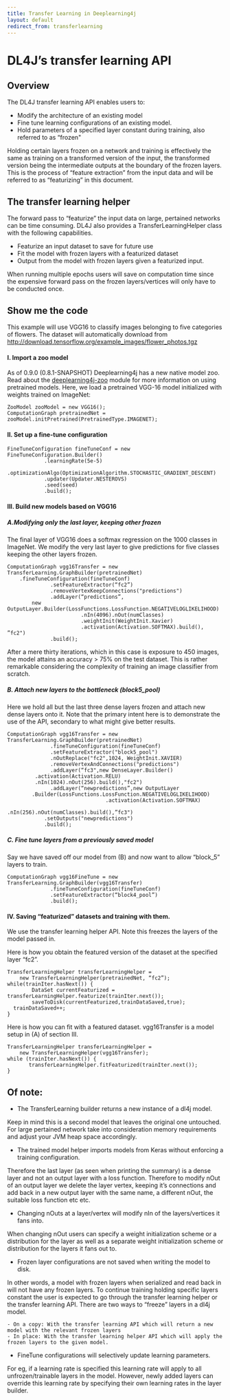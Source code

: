 ```yaml
---
title: Transfer Learning in Deeplearning4j
layout: default
redirect_from: transferlearning
---
```


# DL4J’s transfer learning API

## Overview

The DL4J transfer learning API enables users to:

* Modify the architecture of an existing model
* Fine tune learning configurations of an existing model.
* Hold parameters of a specified layer constant during training, also referred to as “frozen" 
 
Holding certain layers frozen on a network and training is effectively the same as training on a transformed version of the input, the transformed version being the intermediate outputs at the boundary of the frozen layers. This is the process of “feature extraction” from the input data and will be referred to as “featurizing” in this document. 

## The transfer learning helper
The forward pass to “featurize” the input data on large, pertained networks can be time consuming. DL4J also provides a TransferLearningHelper class with the following capabilities. 

* Featurize an input dataset to save for future use
* Fit the model with frozen layers with a featurized dataset 
* Output from the model with frozen layers given a featurized input.

When running multiple epochs users will save on computation time since the expensive forward pass on the frozen layers/vertices will only have to be conducted once.

## Show me the code
This example will use VGG16 to classify images belonging to five categories of flowers. The dataset will automatically download from http://download.tensorflow.org/example_images/flower_photos.tgz

#### I.  Import a zoo model

As of 0.9.0 (0.8.1-SNAPSHOT) Deeplearning4j has a new native model zoo. Read about the [deeplearning4j-zoo](/model-zoo) module for more information on using pretrained models. Here, we load a pretrained VGG-16 model initialized with weights trained on ImageNet:

```
ZooModel zooModel = new VGG16();
ComputationGraph pretrainedNet = zooModel.initPretrained(PretrainedType.IMAGENET);
```

#### II.  Set up a fine-tune configuration
```
FineTuneConfiguration fineTuneConf = new FineTuneConfiguration.Builder()
            .learningRate(5e-5)
            .optimizationAlgo(OptimizationAlgorithm.STOCHASTIC_GRADIENT_DESCENT)
            .updater(Updater.NESTEROVS)
            .seed(seed)
            .build();
```
#### III.  Build new models based on VGG16

##### A.Modifying only the last layer, keeping other frozen

The final layer of VGG16 does a softmax regression on the 1000 classes in ImageNet. We modify the very last layer to give predictions for five classes keeping the other layers frozen.

```
ComputationGraph vgg16Transfer = new TransferLearning.GraphBuilder(pretrainedNet)
    .fineTuneConfiguration(fineTuneConf)
              .setFeatureExtractor(“fc2”)
              .removeVertexKeepConnections("predictions") 
              .addLayer(“predictions”, 
        new OutputLayer.Builder(LossFunctions.LossFunction.NEGATIVELOGLIKELIHOOD)
                        .nIn(4096).nOut(numClasses)
                        .weightInit(WeightInit.Xavier)
                        .activation(Activation.SOFTMAX).build(), ”fc2")
              .build();
```
After a mere thirty iterations, which in this case is exposure to 450 images, the model attains an accuracy > 75% on the test dataset. This is rather remarkable considering the complexity of training an image classifier from scratch.

##### B. Attach new layers to the bottleneck (block5_pool)

Here we hold all but the last three dense layers frozen and attach new dense layers onto it. Note that the primary intent here is to demonstrate the use of the API, secondary to what might give better results.

```
ComputationGraph vgg16Transfer = new TransferLearning.GraphBuilder(pretrainedNet)
              .fineTuneConfiguration(fineTuneConf)
              .setFeatureExtractor("block5_pool")
              .nOutReplace("fc2",1024, WeightInit.XAVIER)
              .removeVertexAndConnections("predictions") 
              .addLayer(“fc3",new DenseLayer.Builder()
         .activation(Activation.RELU)
         .nIn(1024).nOut(256).build(),"fc2") 
              .addLayer(“newpredictions”,new OutputLayer
        .Builder(LossFunctions.LossFunction.NEGATIVELOGLIKELIHOOD)
                                .activation(Activation.SOFTMAX)
                                .nIn(256).nOut(numClasses).build(),”fc3") 
            .setOutputs("newpredictions") 
            .build();
```

##### C. Fine tune layers from a previously saved model 

Say we have saved off our model from (B) and now want to allow “block_5” layers to train. 

```
ComputationGraph vgg16FineTune = new TransferLearning.GraphBuilder(vgg16Transfer)
              .fineTuneConfiguration(fineTuneConf)
              .setFeatureExtractor(“block4_pool”)
              .build();
```

#### IV.  Saving “featurized” datasets and training with them.

We use the transfer learning helper API. Note this freezes the layers of the model passed in.

Here is how you obtain the featured version of the dataset at the specified layer “fc2”.

```
TransferLearningHelper transferLearningHelper = 
    new TransferLearningHelper(pretrainedNet, “fc2”);
while(trainIter.hasNext()) {
        DataSet currentFeaturized = transferLearningHelper.featurize(trainIter.next());
        saveToDisk(currentFeaturized,trainDataSaved,true);
  trainDataSaved++;
}
```
Here is how you can fit with a featured dataset. vgg16Transfer is a model setup in (A) of section III.
```
TransferLearningHelper transferLearningHelper = 
    new TransferLearningHelper(vgg16Transfer);
while (trainIter.hasNext()) {
       transferLearningHelper.fitFeaturized(trainIter.next());
}
```

## Of note: 

* The TransferLearning builder returns a new instance of a dl4j model. 

Keep in mind this is a second model that leaves the original one untouched. For large pertained network take into consideration memory requirements and adjust your JVM heap space accordingly.

* The trained model helper imports models from Keras without enforcing a training configuration. 

Therefore the last layer (as seen when printing the summary) is a dense layer and not an output layer with a loss function. Therefore to modify nOut of an output layer we delete the layer vertex, keeping it’s connections and add back in a new output layer with the same name, a different nOut, the suitable loss function etc etc. 

* Changing nOuts at a layer/vertex will modify nIn of the layers/vertices it fans into. 

When changing nOut users can specify a weight initialization scheme or a distribution for the layer as well as a separate weight initialization scheme or distribution for the layers it fans out to.

* Frozen layer configurations are not saved when writing the model to disk. 

In other words, a model with frozen layers when serialized and read back in will not have any frozen layers. To continue training holding specific layers constant the user is expected to go through the transfer learning helper or the transfer learning API. There are two ways to “freeze” layers in a dl4j model.

    - On a copy: With the transfer learning API which will return a new model with the relevant frozen layers
    - In place: With the transfer learning helper API which will apply the frozen layers to the given model.

* FineTune configurations will selectively update learning parameters. 

For eg, if a learning rate is specified this learning rate will apply to all unfrozen/trainable layers in the model. However, newly added layers can override this learning rate by specifying their own learning rates in the layer builder.
